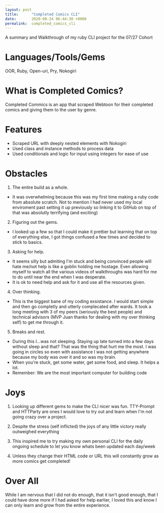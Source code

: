 ```yaml
---
layout: post
title:      "Completed Comics CLI"
date:       2020-08-24 06:44:30 +0000
permalink:  completed_comics_cli
---
```



A summary and Walkthrough of my ruby CLI project for the 07/27 Cohort

# Languages/Tools/Gems 
OOR, Ruby, Open-uri, Pry, Nokogiri

# What is Completed Comics?
Completed Commics is an app that scraped Webtoon for their completed comics and giving them to the user by genre.


# Features

* Scraped URL with deeply nested elements with Nokogiri
* Used class and instance methods to process data
* Used conditionals and logic for input using integers for ease of use

# Obstacles
1) The entire build as a whole. 
* It was overwhelming because this was my first time making a ruby code from absolute scratch. Not to mention I had never used my local enviroment past setting it up previously so linking it to GitHub on top of that was absolutly terrifying (and exciting)

2) Figuring out the gems. 
* I looked up a few so that I could make it prettier but learning that on top of everything else, I got things confused a few times and decided to stick to basics.

3) Asking for help. 
* It seems silly but admiting I'm stuck and being convinced people will hate me/not help is like a goblin holding me hostage. Even allowing myself to watch all the various videos of walkthroughs was hard for me to do until near the end when I was desperate. 
* It is ok to need help and ask for it and use all the resources given.

4) Over thinking. 
* This is the biggest bane of my coding exsistance. I would start simple and then go completly and utterly complecated after wards. It took a long meeting with 3 of my peers (seriously the best people) and technical advisors (MVP Juan thanks for dealing with my over thinking self) to get me through it.

5) Breaks and rest. 
* During this I...was not sleeping. Staying up late turned into a few days without sleep and that? That was the thing that hurt me the most. I was going in circles so even with assistance I was not getting anywhere because my body was over it and so was my brain. 
* When you're stuck, get some water, get some food, and sleep. It helps a lot.
* Remember: We are the most important computer for building code

# Joys
1) Looking up different gems to make the CLI nicer was fun. TTY-Prompt and HTTParty are ones I would love to try out and learn when I'm not going crazy over a project. 

2) Despite the stress (self inflicted) the joys of any little victory really outweighed everything 

3) This inspired me to try making my own personal CLI for the daily ongoing schedule to let you know whats been updated each day/week 

4) Unless they change their HTML code or URL this will constantly grow as more comics get completed! 
# Over All
While I am nervous that I did not do enough, that it isn't good enough, that I could have done more if I had asked for help earlier, I loved this and know I can only learn and grow from the entire experience.




